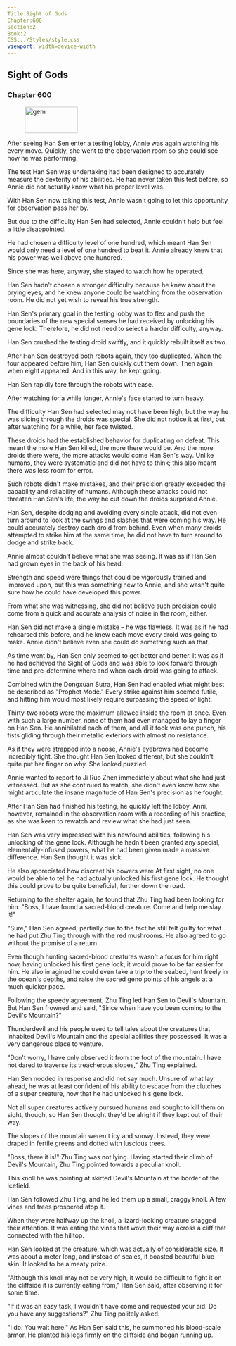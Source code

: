 ```yaml
---
Title:Sight of Gods 
Chapter:600 
Section:2 
Book:2 
CSS:../Styles/style.css 
viewport: width=device-width
---
```

  
## Sight of Gods
### Chapter 600
  
<figure>
	<img src="../Images/gem.gif" alt="gem" id="gem" width="120" height="60" />
</figure>
  

  
After seeing Han Sen enter a testing lobby, Annie was again watching his every move. Quickly, she went to the observation room so she could see how he was performing.

The test Han Sen was undertaking had been designed to accurately measure the dexterity of his abilities. He had never taken this test before, so Annie did not actually know what his proper level was.

With Han Sen now taking this test, Annie wasn't going to let this opportunity for observation pass her by.

But due to the difficulty Han Sen had selected, Annie couldn't help but feel a little disappointed.

He had chosen a difficulty level of one hundred, which meant Han Sen would only need a level of one hundred to beat it. Annie already knew that his power was well above one hundred.

Since she was here, anyway, she stayed to watch how he operated.

Han Sen hadn't chosen a stronger difficulty because he knew about the prying eyes, and he knew anyone could be watching from the observation room. He did not yet wish to reveal his true strength.

Han Sen's primary goal in the testing lobby was to flex and push the boundaries of the new special senses he had received by unlocking his gene lock. Therefore, he did not need to select a harder difficulty, anyway.

Han Sen crushed the testing droid swiftly, and it quickly rebuilt itself as two.

After Han Sen destroyed both robots again, they too duplicated. When the four appeared before him, Han Sen quickly cut them down. Then again when eight appeared. And in this way, he kept going.

Han Sen rapidly tore through the robots with ease.

After watching for a while longer, Annie's face started to turn heavy.

The difficulty Han Sen had selected may not have been high, but the way he was slicing through the droids was special. She did not notice it at first, but after watching for a while, her face twisted.

These droids had the established behavior for duplicating on defeat. This meant the more Han Sen killed, the more there would be. And the more droids there were, the more attacks would come Han Sen's way. Unlike humans, they were systematic and did not have to think; this also meant there was less room for error.

Such robots didn't make mistakes, and their precision greatly exceeded the capability and reliability of humans. Although these attacks could not threaten Han Sen's life, the way he cut down the droids surprised Annie.

Han Sen, despite dodging and avoiding every single attack, did not even turn around to look at the swings and slashes that were coming his way. He could accurately destroy each droid from behind. Even when many droids attempted to strike him at the same time, he did not have to turn around to dodge and strike back.

Annie almost couldn't believe what she was seeing. It was as if Han Sen had grown eyes in the back of his head.

Strength and speed were things that could be vigorously trained and improved upon, but this was something new to Annie, and she wasn't quite sure how he could have developed this power.

From what she was witnessing, she did not believe such precision could come from a quick and accurate analysis of noise in the room, either.

Han Sen did not make a single mistake – he was flawless. It was as if he had rehearsed this before, and he knew each move every droid was going to make. Annie didn't believe even she could do something such as that.

As time went by, Han Sen only seemed to get better and better. It was as if he had achieved the Sight of Gods and was able to look forward through time and pre-determine where and when each droid was going to attack.

Combined with the Dongxuan Sutra, Han Sen had enabled what might best be described as "Prophet Mode." Every strike against him seemed futile, and hitting him would most likely require surpassing the speed of light.

Thirty-two robots were the maximum allowed inside the room at once. Even with such a large number, none of them had even managed to lay a finger on Han Sen. He annihilated each of them, and all it took was one punch, his fists gliding through their metallic exteriors with almost no resistance.

As if they were strapped into a noose, Annie's eyebrows had become incredibly tight. She thought Han Sen looked different, but she couldn't quite put her finger on why. She looked puzzled.

Annie wanted to report to Ji Ruo Zhen immediately about what she had just witnessed. But as she continued to watch, she didn't even know how she might articulate the insane magnitude of Han Sen's precision as he fought.

After Han Sen had finished his testing, he quickly left the lobby. Anni, however, remained in the observation room with a recording of his practice, as she was keen to rewatch and review what she had just seen.

Han Sen was very impressed with his newfound abilities, following his unlocking of the gene lock. Although he hadn't been granted any special, elementally-infused powers, what he had been given made a massive difference. Han Sen thought it was sick.

He also appreciated how discreet his powers were At first sight, no one would be able to tell he had actually unlocked his first gene lock. He thought this could prove to be quite beneficial, further down the road.

Returning to the shelter again, he found that Zhu Ting had been looking for him. "Boss, I have found a sacred-blood creature. Come and help me slay it!"

"Sure," Han Sen agreed, partially due to the fact he still felt guilty for what he had put Zhu Ting through with the red mushrooms. He also agreed to go without the promise of a return.

Even though hunting sacred-blood creatures wasn't a focus for him right now, having unlocked his first gene lock, it would prove to be far easier for him. He also imagined he could even take a trip to the seabed, hunt freely in the ocean's depths, and raise the sacred geno points of his angels at a much quicker pace.

Following the speedy agreement, Zhu Ting led Han Sen to Devil's Mountain. But Han Sen frowned and said, "Since when have you been coming to the Devil's Mountain?"

Thunderdevil and his people used to tell tales about the creatures that inhabited Devil's Mountain and the special abilities they possessed. It was a very dangerous place to venture.

"Don't worry, I have only observed it from the foot of the mountain. I have not dared to traverse its treacherous slopes," Zhu Ting explained.

Han Sen nodded in response and did not say much. Unsure of what lay ahead, he was at least confident of his ability to escape from the clutches of a super creature, now that he had unlocked his gene lock.

Not all super creatures actively pursued humans and sought to kill them on sight, though, so Han Sen thought they'd be alright if they kept out of their way.

The slopes of the mountain weren't icy and snowy. Instead, they were draped in fertile greens and dotted with luscious trees.

"Boss, there it is!" Zhu Ting was not lying. Having started their climb of Devil's Mountain, Zhu Ting pointed towards a peculiar knoll.

This knoll he was pointing at skirted Devil's Mountain at the border of the Icefield.

Han Sen followed Zhu Ting, and he led them up a small, craggy knoll. A few vines and trees prospered atop it.

When they were halfway up the knoll, a lizard-looking creature snagged their attention. It was eating the vines that wove their way across a cliff that connected with the hilltop.

Han Sen looked at the creature, which was actually of considerable size. It was about a meter long, and instead of scales, it boasted beautiful blue skin. It looked to be a meaty prize.

"Although this knoll may not be very high, it would be difficult to fight it on the cliffside it is currently eating from," Han Sen said, after observing it for some time.

"If it was an easy task, I wouldn't have come and requested your aid. Do you have any suggestions?" Zhu Ting politely asked.

"I do. You wait here." As Han Sen said this, he summoned his blood-scale armor. He planted his legs firmly on the cliffside and began running up.